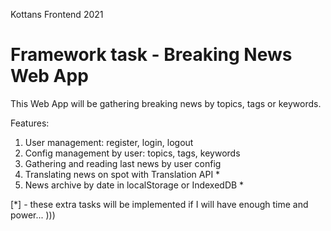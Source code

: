 Kottans Frontend 2021

# Framework task - Breaking News Web App

This Web App will be gathering breaking news by topics, tags or keywords.

Features:
1. User management: register, login, logout
2. Config management by user: topics, tags, keywords
3. Gathering and reading last news by user config
4. Translating news on spot with Translation API *
5. News archive by date in localStorage or IndexedDB *

[*] - these extra tasks will be implemented if I will have enough time and power... )))
